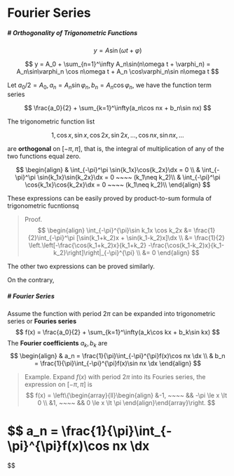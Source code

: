 # Fourier Series

$$
\newcommand{\euler}{\text{e}}
\newcommand{\p}{\partial}
\newcommand{\px}{\p x}
\newcommand{\py}{\p y}
\newcommand{\pz}{\p z}
\newcommand{\pf}{\p f}
\newcommand{\pu}{\p u}
\newcommand{\pv}{\p v}
\newcommand{\pl}{\p \boldsymbol{l}}
\newcommand{\d}{\text{d}}
\newcommand{\dt}{\d t}
\newcommand{\dx}{\d x}
\newcommand{\dy}{\d y}
\newcommand{\dr}{\d r}
\newcommand{\dv}{\d v}
\newcommand{\dz}{\d z}
\newcommand{\du}{\d u}
\newcommand{\ds}{\d s}
\newcommand{\dS}{\d S}
\newcommand{\pp}[2]{\frac{\partial #1}{\partial #2}}
\newcommand{\dxy}{\dx\dy}
\newcommand{\dyz}{\dy\dz}
\newcommand{\dzx}{\dz\dx}
$$

##### # Orthogonality of Trigonometric Functions

$$
y = A\sin(\omega t + \varphi)
$$

$$
y = A_0 + \sum_{n=1}^\infty A_n\sin(n\omega t + \varphi_n)
= A_n\sin\varphi_n \cos n\omega t + A_n \cos\varphi_n\sin n\omega t
$$

Let $a_0/2 = A_0, a_n = A_n\sin\varphi_n, b_n = A_n\cos\varphi_n$, we have the function term series

$$
\frac{a_0}{2} + \sum_{k=1}^\infty(a_n\cos nx + b_n\sin nx)
$$

The trigonometric function list

$$
1, \cos x, \sin x, \cos 2x, \sin 2x, \ldots, \cos nx, \sin nx, \ldots
$$

are **orthogonal** on $[-\pi, \pi]$, that is, the integral of multiplication of any of the two functions equal zero.

$$
\begin{align}
& \int_{-\pi}^\pi \sin{k_1x}\cos{k_2x}\dx = 0 \\
& \int_{-\pi}^\pi \sin{k_1x}\sin{k_2x}\dx = 0 ~~~~ (k_1\neq k_2)\\
& \int_{-\pi}^\pi \cos{k_1x}\cos{k_2x}\dx = 0 ~~~~ (k_1\neq k_2)\\
\end{align}
$$

These expressions can be easily proved by product-to-sum formula of trigonometric fucntionsq

> Proof.
> $$
> \begin{align}
> \int_{-\pi}^{\pi}\sin k_1x \cos k_2x
> &= \frac{1}{2}\int_{-\pi}^\pi [\sin(k_1+k_2)x + \sin(k_1-k_2)x]\dx \\
> &= \frac{1}{2} \left.\left[-\frac{\cos(k_1+k_2)x}{k_1+k_2} -\frac{\cos(k_1-k_2)x}{k_1-k_2}\right]\right|_{-\pi}^{\pi} \\
> &= 0
> \end{align}
> $$

The other two expressions can be proved similarly.

On the contrary, 



##### # Fourier Series

Assume the function with period $2\pi$ can be expanded into trigonometric series or **Fouries series**
$$
f(x) = \frac{a_0}{2} + \sum_{k=1}^\infty(a_k\cos kx + b_k\sin kx)
$$
The **Fourier coefficients** $a_k, b_k$ are
$$
\begin{align}
& a_n = \frac{1}{\pi}\int_{-\pi}^{\pi}f(x)\cos nx \dx \\
& b_n = \frac{1}{\pi}\int_{-\pi}^{\pi}f(x)\sin nx \dx
\end{align}
$$

> 



> Example. Expand $f(x)$ with period $2\pi$ into its Fouries series, the expression on $[-\pi, \pi]$ is
> $$
> f(x) =
> \left\{\begin{array}{ll}\begin{align}
> &-1, ~~~~ && -\pi \le x \lt 0 \\
> &1, ~~~~ && 0 \le x \lt \pi 
> \end{align}\end{array}\right.
> $$

$$
a_n = \frac{1}{\pi}\int_{-\pi}^{\pi}f(x)\cos nx \dx
= 
$$

